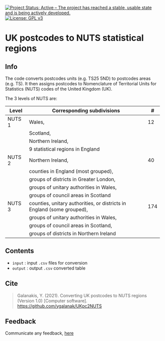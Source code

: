 [![Project Status: Active – The project has reached a stable, usable state and is being actively developed.](https://www.repostatus.org/badges/latest/active.svg)](https://www.repostatus.org/#active)
[![License: GPL v3](https://img.shields.io/badge/License-GPLv3-blue.svg)](https://www.gnu.org/licenses/gpl-3.0)

# UK postcodes to NUTS statistical regions

## Info
The code converts postcodes units (e.g. TS25 5ND) to postcodes areas (e.g. TS). It then assigns postcodes to Nomenclature of Territorial Units for Statistics (NUTS) codes of the United Kingdom (UK).

The 3 levels of NUTS are:

| Level  | Corresponding subdivisions                                             | #   |
|--------|------------------------------------------------------------------------|-----|
| NUTS 1 | Wales,                                                                 | 12  |
|        | Scotland,                                                              |     |
|        | Northern Ireland,                                                      |     |
|        | 9 statistical regions in England                                       |     |
| NUTS 2 | Northern Ireland,                                                      | 40  |
|        | counties in England (most grouped),                                    |     |
|        | groups of districts in Greater London,                                 |     |
|        | groups of unitary authorities in Wales,                                |     |
|        | groups of council areas in Scotland                                    |     |
| NUTS 3 | counties, unitary authorities, or districts in England (some grouped), | 174 |
|        | groups of unitary authorities in Wales,                                |     |
|        | groups of council areas in Scotland,                                   |     |
|        | groups of districts in Northern Ireland                                |     |

## Contents
- `input`  : input `.csv` files for conversion
- `output` : output `.csv` converted table

## Cite
> Galanakis, Y. (2021). Converting UK postcodes to NUTS regions (Version 1.0) [Computer software]. https://github.com/ygalanak/UKpc2NUTS


## Feedback
Communicate any feedback, [here](mailto:galanakis.gian@gmail.com)
